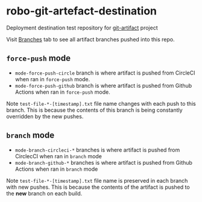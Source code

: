 # robo-git-artefact-destination
Deployment destination test repository for [git-artifact](https://github.com/drevops/git-artifact) project

Visit [Branches](https://github.com/drevops/git-artifact-destination/branches) tab to see all artifact branches pushed into this repo.

## `force-push` mode

- `mode-force-push-circle` branch is where artifact is pushed from CircleCI when ran in `force-push` mode.
- `mode-force-push-github` branch is where artifact is pushed from Github Actions when ran in `force-push` mode.

Note `test-file-*-[timestamp].txt` file name changes with each push to this branch. This is because the contents of this branch is being constantly overridden by the new pushes.

## `branch` mode

- `mode-branch-circleci-*` branches is where artifact is pushed from CirclecCI when ran in `branch` mode 
- `mode-branch-github-*` branches is where artifact is pushed from Github Actions when ran in `branch` mode 

Note `test-file-*-[timestamp].txt` file name is preserved in each branch with new pushes. This is because the contents of the artifact is pushed to the **new** branch on each build.
